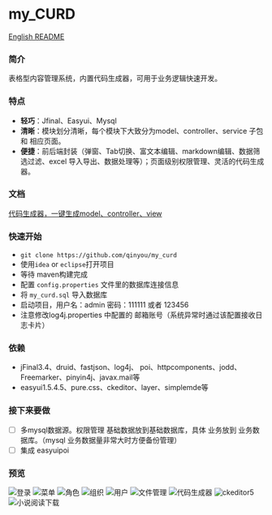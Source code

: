 my_CURD
===
[English README](https://github.com/qinyou/my_curd/blob/master/EN_README.md)

### 简介
表格型内容管理系统，内置代码生成器，可用于业务逻辑快速开发。 

### 特点
- **轻巧**：Jfinal、Easyui、Mysql
- **清晰**：模块划分清晰，每个模块下大致分为model、controller、service 子包 和 相应页面。
- **便捷**：前后端封装（弹窗、Tab切换、富文本编辑、markdown编辑、数据筛选过滤、excel 导入导出、数据处理等）；页面级别权限管理、灵活的代码生成器。

### 文档 
[代码生成器，一键生成model、controller、view](https://note.youdao.com/share/?id=0842cb7396c5c8d2f0593e16496364b8&type=note#/)

### 快速开始
- `git clone https://github.com/qinyou/my_curd`
- 使用`idea` or `eclipse`打开项目
- 等待 maven构建完成
- 配置 `config.properties` 文件里的数据库连接信息
- 将 `my_curd.sql` 导入数据库
- 启动项目，用户名：admin 密码：111111 或者 123456
- 注意修改log4j.properties 中配置的 邮箱账号（系统异常时通过该配置接收日志卡片）
 
### 依赖
- jFinal3.4、druid、fastjson、log4j、 poi、httpcomponents、jodd、Freemarker、pinyin4j、javax.mail等
- easyui1.5.4.5、pure.css、ckeditor、layer、simplemde等 

### 接下来要做

- [ ] 多mysql数据源。权限管理 基础数据放到基础数据库，具体 业务放到 业务数据库。（mysql 业务数据量非常大时方便备份管理）
- [ ] 集成 easyuipoi

### 预览
![登录](https://raw.githubusercontent.com/qinyou/my_curd/master/preview/login.png)
![菜单](https://raw.githubusercontent.com/qinyou/my_curd/master/preview/menu.png)
![角色](https://raw.githubusercontent.com/qinyou/my_curd/master/preview/role.png)
![组织](https://raw.githubusercontent.com/qinyou/my_curd/master/preview/org.png)
![用户](https://raw.githubusercontent.com/qinyou/my_curd/master/preview/user.png)
![文件管理](https://raw.githubusercontent.com/qinyou/my_curd/master/preview/file.png)
![代码生成器](https://raw.githubusercontent.com/qinyou/my_curd/master/preview/codegen.png)
![ckeditor5](https://raw.githubusercontent.com/qinyou/my_curd/master/preview/ck5.png)
![小说阅读下载](https://raw.githubusercontent.com/qinyou/my_curd/master/preview/novel.png)
